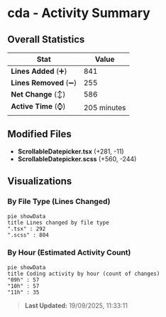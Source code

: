 # cda - Activity Summary 

## Overall Statistics

| Stat                   | Value                                                             |
| ---------------------- | ----------------------------------------------------------------- |
| **Lines Added** (➕)   | 841                                          |
| **Lines Removed** (➖) | 255                                        |
| **Net Change** (↕)    | 586                |
| **Active Time** (⌚)   | 205 minutes |


## Modified Files
- **ScrollableDatepicker.tsx** (+281, -11)
- **ScrollableDatepicker.scss** (+560, -244)

## Visualizations

### By File Type (Lines Changed)

```mermaid
pie showData
title Lines changed by file type
".tsx" : 292
".scss" : 804
```

### By Hour (Estimated Activity Count)

```mermaid
pie showData
title Coding activity by hour (count of changes)
"09h" : 57
"10h" : 57
"11h" : 35
```


> **Last Updated:** 19/09/2025, 11:33:11